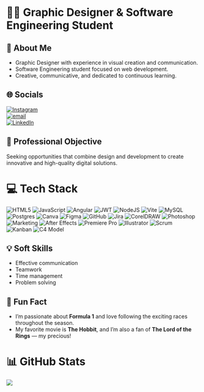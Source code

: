 # 👩‍💻 Graphic Designer & Software Engineering Student

## 💫 About Me
- Graphic Designer with experience in visual creation and communication.
- Software Engineering student focused on web development.
- Creative, communicative, and dedicated to continuous learning.

## 🌐 Socials
[![Instagram](https://img.shields.io/badge/Instagram-%23E4405F.svg?logo=Instagram&logoColor=white)](https://instagram.com/flavia_antonieli) <br> [![email](https://img.shields.io/badge/Email-D14836?logo=gmail&logoColor=white)](mailto:souza.flaviaantonieli@gmail.com) <br>[![LinkedIn](https://img.shields.io/badge/LinkedIn-%230077B5.svg?logo=linkedin&logoColor=white)](https://linkedin.com/in/FlaviaAntonielideSouza) 

## 🎯 Professional Objective
Seeking opportunities that combine design and development to create innovative and high-quality digital solutions.

# 💻 Tech Stack
![HTML5](https://img.shields.io/badge/HTML5-%23E34F26?style=for-the-badge&logo=html5&logoColor=white)
![JavaScript](https://img.shields.io/badge/JavaScript-%23323330?style=for-the-badge&logo=javascript&logoColor=%23F7DF1E)
![Angular](https://img.shields.io/badge/Angular-%23DD0031?style=for-the-badge&logo=angular&logoColor=white)
![JWT](https://img.shields.io/badge/JWT-black?style=for-the-badge&logo=JSON%20web%20tokens)
![NodeJS](https://img.shields.io/badge/Node.js-6DA55F?style=for-the-badge&logo=node.js&logoColor=white)
![Vite](https://img.shields.io/badge/Vite-%23646CFF?style=for-the-badge&logo=vite&logoColor=white)
![MySQL](https://img.shields.io/badge/MySQL-4479A1?style=for-the-badge&logo=mysql&logoColor=white)
![Postgres](https://img.shields.io/badge/Postgres-%23316192?style=for-the-badge&logo=postgresql&logoColor=white)
![Canva](https://img.shields.io/badge/Canva-%2300C4CC?style=for-the-badge&logo=canva&logoColor=white)
![Figma](https://img.shields.io/badge/Figma-%23F24E1E?style=for-the-badge&logo=figma&logoColor=white)
![GitHub](https://img.shields.io/badge/GitHub-%23121011?style=for-the-badge&logo=github&logoColor=white)
![Jira](https://img.shields.io/badge/Jira-%230A0FFF?style=for-the-badge&logo=atlassian&logoColor=white)
![CorelDRAW](https://img.shields.io/badge/CorelDRAW-00B388?style=for-the-badge&logo=coreldraw&logoColor=white)
![Photoshop](https://img.shields.io/badge/Photoshop-31A8FF?style=for-the-badge&logo=adobephotoshop&logoColor=white)
![Marketing](https://img.shields.io/badge/Marketing-%23FF6F61?style=for-the-badge&logo=megaport&logoColor=white)
![After Effects](https://img.shields.io/badge/After%20Effects-9999FF?style=for-the-badge&logo=adobeaftereffects&logoColor=white)
![Premiere Pro](https://img.shields.io/badge/Premiere%20Pro-9999FF?style=for-the-badge&logo=adobepremierepro&logoColor=white)
![Illustrator](https://img.shields.io/badge/Illustrator-FF9A00?style=for-the-badge&logo=adobeillustrator&logoColor=white)
![Scrum](https://img.shields.io/badge/Scrum-%230094FF?style=for-the-badge&logo=scrumalliance&logoColor=white)
![Kanban](https://img.shields.io/badge/Kanban-%23009688?style=for-the-badge&logo=trello&logoColor=white)
![C4 Model](https://img.shields.io/badge/C4%20Model-Architecture%20Modeling-%230078D4?style=for-the-badge&logo=data&logoColor=white)

## 💡 Soft Skills
- Effective communication  
- Teamwork  
- Time management  
- Problem solving  

## 🎉 Fun Fact

- I’m passionate about **Formula 1** and love following the exciting races throughout the season.  
- My favorite movie is **The Hobbit**, and I’m also a fan of **The Lord of the Rings** — my precious!  

# 📊 GitHub Stats
![](https://github-readme-stats.vercel.app/api/top-langs/?username=FlaviaAtonieli&theme=dark&hide_border=false&include_all_commits=false&count_private=false&layout=compact)
